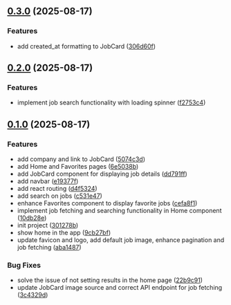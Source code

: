 ## [0.3.0](https://github.com/ghorbani-mohammad/React-Job-AI-Assistant/compare/v0.2.0...v0.3.0) (2025-08-17)


### Features

* add created_at formatting to JobCard ([306d60f](https://github.com/ghorbani-mohammad/React-Job-AI-Assistant/commit/306d60f5c5c96f4b17bcb5fe46d1c4348b57e74d))

## [0.2.0](https://github.com/ghorbani-mohammad/React-Job-AI-Assistant/compare/v0.1.0...v0.2.0) (2025-08-17)


### Features

* implement job search functionality with loading spinner ([f2753c4](https://github.com/ghorbani-mohammad/React-Job-AI-Assistant/commit/f2753c43b31d5bae00a68c99dc4450e147080fd3))

## [0.1.0](https://github.com/ghorbani-mohammad/React-Job-AI-Assistant/compare/301278b71958f075bec9321278c1ff28e0e12c4c...v0.1.0) (2025-08-17)


### Features

* add company and link to JobCard ([5074c3d](https://github.com/ghorbani-mohammad/React-Job-AI-Assistant/commit/5074c3d6c8ac38987552fa5ab88cd57f46c4f45a))
* add Home and Favorites pages ([6e5038b](https://github.com/ghorbani-mohammad/React-Job-AI-Assistant/commit/6e5038b714d2252829c2b1deba4ab3bbd446fca2))
* add JobCard component for displaying job details ([dd791ff](https://github.com/ghorbani-mohammad/React-Job-AI-Assistant/commit/dd791ffc4bc9776cd22b9bc966a080342d8e3e5f))
* add navbar ([e19377f](https://github.com/ghorbani-mohammad/React-Job-AI-Assistant/commit/e19377fde63a4e3f6d1c66c998aef91a930905b8))
* add react routing ([d4f5324](https://github.com/ghorbani-mohammad/React-Job-AI-Assistant/commit/d4f53245fc421a9f9c3e15f31cd285419e73ddbe))
* add search on jobs ([c531e47](https://github.com/ghorbani-mohammad/React-Job-AI-Assistant/commit/c531e47a66f48f61a57e99c6894b0b05b2af8d9a))
* enhance Favorites component to display favorite jobs ([cefa8f1](https://github.com/ghorbani-mohammad/React-Job-AI-Assistant/commit/cefa8f1ab20cf0d12cd198138d5471073aca1b44))
* implement job fetching and searching functionality in Home component ([10db28e](https://github.com/ghorbani-mohammad/React-Job-AI-Assistant/commit/10db28efb39e4e4f6a21d113abb1b52a46bae360))
* init project ([301278b](https://github.com/ghorbani-mohammad/React-Job-AI-Assistant/commit/301278b71958f075bec9321278c1ff28e0e12c4c))
* show home in the app ([9cb27bf](https://github.com/ghorbani-mohammad/React-Job-AI-Assistant/commit/9cb27bfb62cf0a957bb1cf391a1070bebe97b971))
* update favicon and logo, add default job image, enhance pagination and job fetching ([aba1487](https://github.com/ghorbani-mohammad/React-Job-AI-Assistant/commit/aba14873301eac5435265b63eac9a0f5835b3663))


### Bug Fixes

* solve the issue of not setting results in the home page ([22b9c91](https://github.com/ghorbani-mohammad/React-Job-AI-Assistant/commit/22b9c91dfca280f7799c39ea1a8b8429f72ce353))
* update JobCard image source and correct API endpoint for job fetching ([3c4329d](https://github.com/ghorbani-mohammad/React-Job-AI-Assistant/commit/3c4329d89c77e5618d314eb884868bda6e5dba85))

